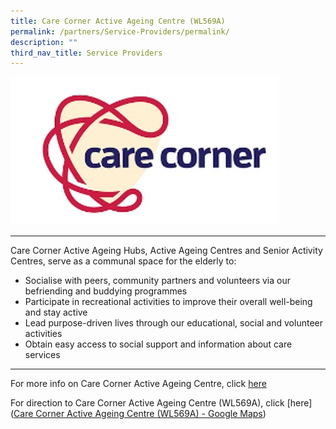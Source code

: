 ```yaml
---
title: Care Corner Active Ageing Centre (WL569A)
permalink: /partners/Service-Providers/permalink/
description: ""
third_nav_title: Service Providers
---
```

![](/images/Care%20corner.jpg)

-----------------------------------------------
Care Corner Active Ageing Hubs, Active Ageing Centres and Senior Activity Centres, serve as a communal space for the elderly to:
- Socialise with peers, community partners and volunteers via our befriending and buddying programmes 
- Participate in recreational activities to improve their overall well-being and stay active 
- Lead purpose-driven lives through our educational, social and volunteer activities 
- Obtain easy access to social support and information about care services

----------------------------------------------

For more info on Care Corner Active Ageing Centre, click [here](https://www.carecorner.org.sg/active-ageing) 


For direction to Care Corner Active Ageing Centre (WL569A), click [here]([Care Corner Active Ageing Centre (WL569A) - Google Maps](https://www.google.com/maps/place/Care+Corner+Active+Ageing+Centre+(WL569A)/@1.3845232,103.7311962,13z/data=!4m5!3m4!1s0x31da13bb2a7c8be3:0x3f1d859b43f2cade!8m2!3d1.4298931!4d103.789782))